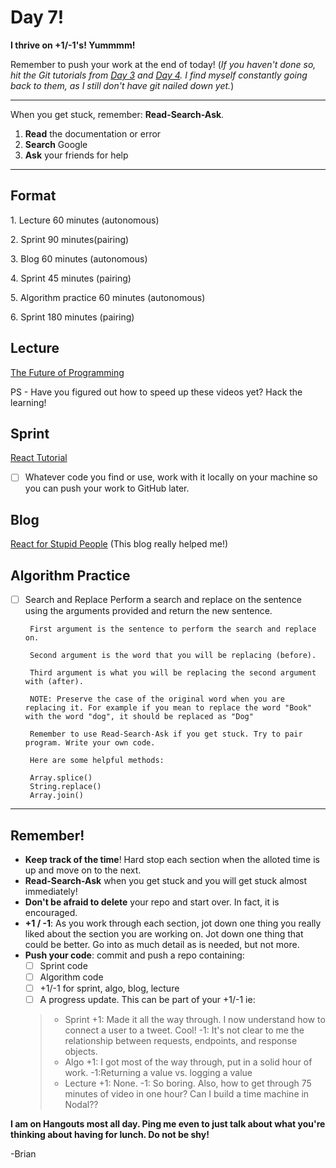 # Day 7!

**I thrive on +1/-1's! Yummmm!**

Remember to push your work at the end of today!
(_If you haven't done so, hit the Git tutorials from  [Day 3](https://github.com/cirruscollective/home/3) and [Day 4](https://github.com/cirruscollective/home/4). I find myself constantly going back to them, as I still don't have git nailed down yet._)


----
When you get stuck, remember: **Read-Search-Ask**.

1. **Read** the documentation or error
2. **Search** Google
3. **Ask** your friends for help

---
## Format

1\. Lecture 60 minutes (autonomous)

2\. Sprint 90 minutes(pairing)

3\. Blog 60 minutes (autonomous)

4\. Sprint 45 minutes (pairing)

5\. Algorithm practice 60 minutes (autonomous)

6\. Sprint 180 minutes (pairing)

## Lecture
[The Future of Programming](https://vimeo.com/71278954)

PS - Have you figured out how to speed up these videos yet? Hack the learning!

## Sprint
[React Tutorial](https://facebook.github.io/react/docs/tutorial.html)

- [ ] Whatever code you find or use, work with it locally on your machine so you can push your work to GitHub later.

## Blog
[React for Stupid People](http://blog.andrewray.me/reactjs-for-stupid-people/) (This blog really helped me!)

## Algorithm Practice
+ [ ] Search and Replace
       Perform a search and replace on the sentence using the arguments provided and return the new sentence.

       First argument is the sentence to perform the search and replace on.

       Second argument is the word that you will be replacing (before).

       Third argument is what you will be replacing the second argument with (after).

       NOTE: Preserve the case of the original word when you are replacing it. For example if you mean to replace the word "Book" with the word "dog", it should be replaced as "Dog"

       Remember to use Read-Search-Ask if you get stuck. Try to pair program. Write your own code.

       Here are some helpful methods:

       Array.splice()
       String.replace()
       Array.join()
----

## Remember!
+ **Keep track of the time**! Hard stop each section when the alloted time is up and move on to the next.
+ **Read-Search-Ask** when you get stuck and you will get stuck almost immediately!
+ **Don't be afraid to delete** your repo and start over. In fact, it is encouraged.
+ **+1 / -1**: As you work through each section, jot down one thing you really liked about the section you are working on. Jot down one thing that could be better. Go into as much detail as is needed, but not more.
+ **Push your code**: commit and push a repo containing:
  + [ ] Sprint code
  + [ ] Algorithm code
  + [ ] +1/-1 for sprint, algo, blog, lecture
  + [ ] A progress update. This can be part of your +1/-1 ie:
  > + Sprint +1: Made it all the way through. I now understand how to connect a user to a tweet. Cool! -1: It's not clear to me the relationship between requests, endpoints, and response objects.
  > + Algo +1: I got most of the way through, put in a solid hour of work. -1:Returning a value vs. logging a value
  > + Lecture +1: None.  -1: So boring. Also, how to get through 75 minutes of video in one hour? Can I build a time machine in Nodal??
  >

**I am on Hangouts most all day. Ping me even to just talk about what you're thinking about having for lunch. Do not be shy!**

-Brian
